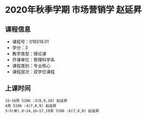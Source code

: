 # 2020年秋季学期 市场营销学 赵延昇






## 课程信息

- 课程号：016S18.01
- 学分：3
- 教学类型：理论课
- 开课单位：管理科学系
- 课程类别：专业核心
- 课程层次：双学位课程

## 上课时间

```
15~16周 5106 :3(8,9,10) 赵延昇
4周 5106 :4(7,8,9) 赵延昇
3~5(单),6~14,16~17,19周 5106 :6(7,8,9) 赵延昇
```

